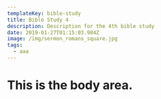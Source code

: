 ```yaml
---
templateKey: bible-study
title: Bible Study 4
description: Description for the 4th bible study
date: 2019-01-27T01:15:03.984Z
image: /img/sermon_romans_square.jpg
tags:
  - aaa
---
```

# This is the body area.
